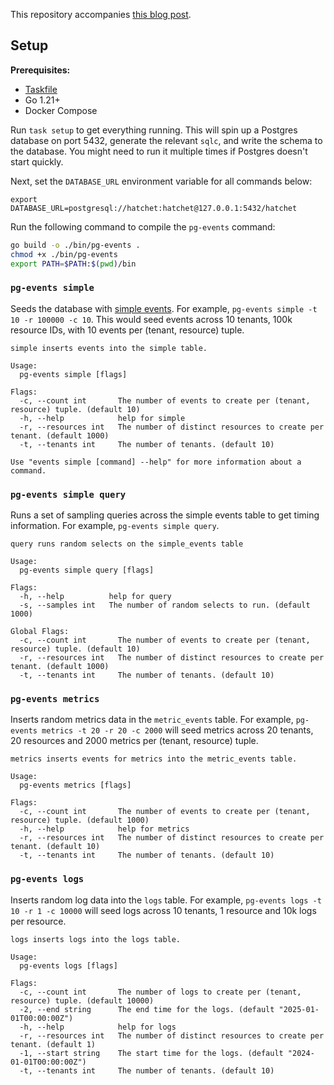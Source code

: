 This repository accompanies [this blog post](https://docs.hatchet.run/blog/postgres-events-table).

## Setup

**Prerequisites:**

- [Taskfile](https://taskfile.dev/)
- Go 1.21+
- Docker Compose

Run `task setup` to get everything running. This will spin up a Postgres database on port 5432, generate the relevant `sqlc`, and write the schema to the database. You might need to run it multiple times if Postgres doesn't start quickly.

Next, set the `DATABASE_URL` environment variable for all commands below:

```
export DATABASE_URL=postgresql://hatchet:hatchet@127.0.0.1:5432/hatchet
```

Run the following command to compile the `pg-events` command:

```sh
go build -o ./bin/pg-events .
chmod +x ./bin/pg-events
export PATH=$PATH:$(pwd)/bin
```

### `pg-events simple`

Seeds the database with [simple events](./sql/schema/schema.sql#L2). For example, `pg-events simple -t 10 -r 100000 -c 10`. This would seed events across 10 tenants, 100k resource IDs, with 10 events per (tenant, resource) tuple.

```
simple inserts events into the simple table.

Usage:
  pg-events simple [flags]

Flags:
  -c, --count int       The number of events to create per (tenant, resource) tuple. (default 10)
  -h, --help            help for simple
  -r, --resources int   The number of distinct resources to create per tenant. (default 1000)
  -t, --tenants int     The number of tenants. (default 10)

Use "events simple [command] --help" for more information about a command.
```

### `pg-events simple query`

Runs a set of sampling queries across the simple events table to get timing information. For example, `pg-events simple query`.

```
query runs random selects on the simple_events table

Usage:
  pg-events simple query [flags]

Flags:
  -h, --help          help for query
  -s, --samples int   The number of random selects to run. (default 1000)

Global Flags:
  -c, --count int       The number of events to create per (tenant, resource) tuple. (default 10)
  -r, --resources int   The number of distinct resources to create per tenant. (default 1000)
  -t, --tenants int     The number of tenants. (default 10)
```

### `pg-events metrics`

Inserts random metrics data in the `metric_events` table. For example, `pg-events metrics -t 20 -r 20 -c 2000` will seed metrics across 20 tenants, 20 resources and 2000 metrics per (tenant, resource) tuple.

```
metrics inserts events for metrics into the metric_events table.

Usage:
  pg-events metrics [flags]

Flags:
  -c, --count int       The number of events to create per (tenant, resource) tuple. (default 1000)
  -h, --help            help for metrics
  -r, --resources int   The number of distinct resources to create per tenant. (default 10)
  -t, --tenants int     The number of tenants. (default 10)
```

### `pg-events logs`

Inserts random log data into the `logs` table. For example, `pg-events logs -t 10 -r 1 -c 10000` will seed logs across 10 tenants, 1 resource and 10k logs per resource.

```
logs inserts logs into the logs table.

Usage:
  pg-events logs [flags]

Flags:
  -c, --count int       The number of logs to create per (tenant, resource) tuple. (default 10000)
  -2, --end string      The end time for the logs. (default "2025-01-01T00:00:00Z")
  -h, --help            help for logs
  -r, --resources int   The number of distinct resources to create per tenant. (default 1)
  -1, --start string    The start time for the logs. (default "2024-01-01T00:00:00Z")
  -t, --tenants int     The number of tenants. (default 10)
```
